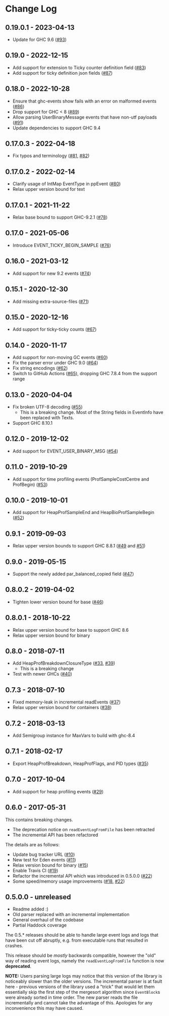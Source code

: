 # Change Log

## 0.19.0.1 - 2023-04-13

* Update for GHC 9.6 ([#93](https://github.com/haskell/ghc-events/pull/93))

## 0.19.0 - 2022-12-15

* Add support for extension to Ticky counter definition field ([#83](https://github.com/haskell/ghc-events/pull/83))
* Add support for ticky definition json fields ([#87](https://github.com/haskell/ghc-events/pull/87))

## 0.18.0 - 2022-10-28

* Ensure that ghc-events show fails with an error on malformed events ([#86](https://github.com/haskell/ghc-events/pull/86))
* Drop support for GHC < 8 ([#89](https://github.com/haskell/ghc-events/issues/89))
* Allow parsing UserBinaryMessage events that have non-utf payloads ([#91](https://github.com/haskell/ghc-events/pull/91))
* Update dependencies to support GHC 9.4

## 0.17.0.3 - 2022-04-18

* Fix typos and terminology ([#81](https://github.com/haskell/ghc-events/pull/81), [#82](https://github.com/haskell/ghc-events/pull/82))

## 0.17.0.2 - 2022-02-14

* Clarify usage of IntMap EventType in ppEvent ([#80](https://github.com/haskell/ghc-events/pull/80))
* Relax upper version bound for text

## 0.17.0.1 - 2021-11-22

* Relax base bound to support GHC-9.2.1 ([#78](https://github.com/haskell/ghc-events/pull/78))

## 0.17.0 - 2021-05-06

* Introduce EVENT_TICKY_BEGIN_SAMPLE ([#76](https://github.com/haskell/ghc-events/pull/76))

## 0.16.0 - 2021-03-12

* Add support for new 9.2 events ([#74](https://github.com/haskell/ghc-events/pull/74))

## 0.15.1 - 2020-12-30

* Add missing extra-source-files ([#71](https://github.com/haskell/ghc-events/pull/71))

## 0.15.0 - 2020-12-16

* Add support for ticky-ticky counts ([#67](https://github.com/haskell/ghc-events/pull/67))

## 0.14.0 - 2020-11-17

* Add support for non-moving GC events ([#60](https://github.com/haskell/ghc-events/pull/60))
* Fix the parser error under GHC 9.0 ([#64](https://github.com/haskell/ghc-events/pull/64))
* Fix string encodings ([#62](https://github.com/haskell/ghc-events/pull/62))
* Switch to GitHub Actions ([#65](https://github.com/haskell/ghc-events/pull/65)), dropping GHC 7.8.4 from the support range

## 0.13.0 - 2020-04-04

* Fix broken UTF-8 decoding ([#55](https://github.com/haskell/ghc-events/pull/55))
  * This is a breaking change. Most of the String fields in EventInfo have been replaced with Texts.
* Support GHC 8.10.1

## 0.12.0 - 2019-12-02

* Add support for EVENT_USER_BINARY_MSG ([#54](https://github.com/haskell/ghc-events/pull/54))

## 0.11.0 - 2019-10-29

* Add support for time profiling events (ProfSampleCostCentre and ProfBegin) ([#53](https://github.com/haskell/ghc-events/pull/53))

## 0.10.0 - 2019-10-01

* Add support for HeapProfSampleEnd and HeapBioProfSampleBegin ([#52](https://github.com/haskell/ghc-events/pull/52))

## 0.9.1 - 2019-09-03

* Relax upper version bounds to support GHC 8.8.1 ([#49](https://github.com/haskell/ghc-events/pull/49) and [#51](https://github.com/haskell/ghc-events/pull/51))

## 0.9.0 - 2019-05-15

* Support the newly added par_balanced_copied field ([#47](https://github.com/haskell/ghc-events/pull/47))

## 0.8.0.2 - 2019-04-02

* Tighten lower version bound for base ([#46](https://github.com/haskell/ghc-events/pull/46))

## 0.8.0.1 - 2018-10-22

* Relax upper version bound for base to support GHC 8.6
* Relax upper version bound for binary

## 0.8.0 - 2018-07-11

* Add HeapProfBreakdownClosureType ([#33](https://github.com/haskell/ghc-events/pull/33), [#39](https://github.com/haskell/ghc-events/pull/39))
    * This is a breaking change
* Test with newer GHCs ([#40](https://github.com/haskell/ghc-events/pull/40))

## 0.7.3 - 2018-07-10

* Fixed memory-leak in incremental readEvents ([#37](https://github.com/haskell/ghc-events/pull/37))
* Relax upper version bound for containers ([#38](https://github.com/haskell/ghc-events/pull/38))

## 0.7.2 - 2018-03-13

* Add Semigroup instance for MaxVars to build with ghc-8.4

## 0.7.1 - 2018-02-17

* Export HeapProfBreakdown, HeapProfFlags, and PID types ([#35](https://github.com/haskell/ghc-events/pull/35))

## 0.7.0 - 2017-10-04

* Add support for heap profiling events ([#29](https://github.com/haskell/ghc-events/pull/29))

## 0.6.0 - 2017-05-31

This contains breaking changes.

* The deprecation notice on `readEventLogFromFile` has been retracted
* The incremental API has been refactored

The details are as follows:

* Update bug tracker URL ([#10](https://github.com/haskell/ghc-events/pull/10))
* New test for Eden events ([#11](https://github.com/haskell/ghc-events/pull/11))
* Relax version bound for binary ([#15](https://github.com/haskell/ghc-events/pull/15))
* Enable Travis CI ([#19](https://github.com/haskell/ghc-events/pull/19))
* Refactor the incremental API which was introduced in 0.5.0.0 ([#22](https://github.com/haskell/ghc-events/pull/22))
* Some speed/memory usage improvements ([#18](https://github.com/haskell/ghc-events/pull/18), [#22](https://github.com/haskell/ghc-events/pull/22))

## 0.5.0.0 - unreleased

* Readme added :)
* Old parser replaced with an incremental implementation
* General overhaul of the codebase
* Partial Haddock coverage

The 0.5.* releases should be able to handle large event logs and logs that have been cut off abruptly, e.g. from executable runs that resulted in crashes.

This release should be *mostly* backwards compatible, however the "old" way of reading event logs, namely the `readEventLogFromFile`  function is now **deprecated**.

**NOTE:** Users parsing large logs may notice that this version of the library is noticeably slower than the older versions. The incremental parser is at fault here - previous versions of the library used a "trick" that would let them essentially skip the first step of the mergesort algorithm since `EventBlock`s were already sorted in time order. The new parser reads the file incrementally and cannot take the advantage of this. Apologies for any inconvenience this may have caused.
